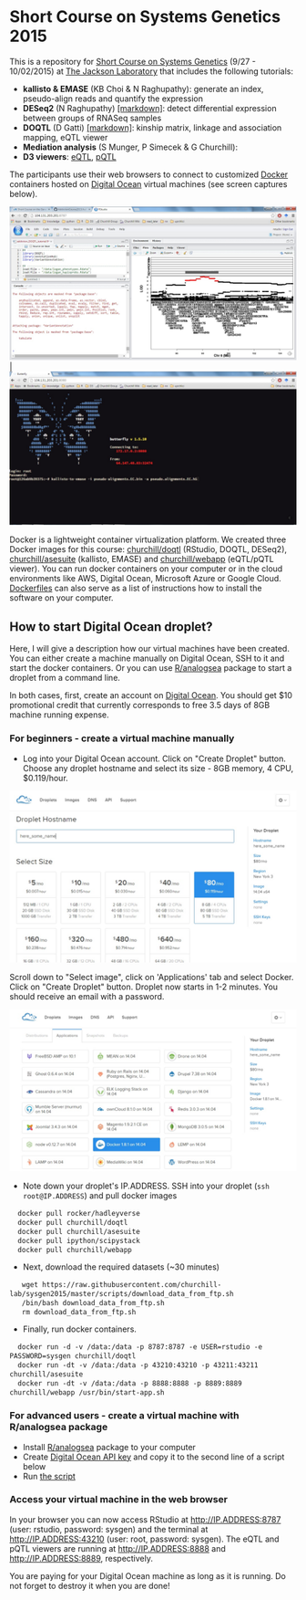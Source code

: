 # Short Course on Systems Genetics 2015


This is a repository for [Short Course on Systems Genetics](https://www.jax.org/education-and-learning/education-calendar/2015/september/short-course-on-systems-genetics) (9/27 - 10/02/2015) at [The Jackson Laboratory](http://www.jax.org) that includes the following tutorials:

* __kallisto & EMASE__ (KB Choi & N Raghupathy): generate an index, pseudo-align reads and quantify the expression 
* __DESeq2__ (N Raghupathy) [[markdown]](https://github.com/churchill-lab/sysgen2015/blob/master/markdown/Differential_Expression.Rmd): detect differential expression between groups of RNASeq samples
* __DOQTL__ (D Gatti) [[markdown]](https://github.com/churchill-lab/sysgen2015/blob/master/markdown/DOQTL_workshop_2015.Rmd): kinship matrix, linkage and association mapping, eQTL viewer
* __Mediation analysis__ (S Munger, P Simecek & G Churchill):
* __D3 viewers__: [eQTL](http://cgd.jax.org/ShortCourse2015/eqtl), [pQTL](http://cgd.jax.org/ShortCourse2015/pqtl)

The participants use their web browsers to connect to customized [Docker](https://docs.docker.com/) containers hosted on [Digital Ocean](https://www.digitalocean.com/?refcode=673c97887267) virtual machines (see screen captures below).

![rstudio](figures/rstudio.jpg) | ![terminal](figures/butterfly.jpg)

Docker is a lightweight container virtualization platform. We created three Docker images for this course: [churchill/doqtl](https://github.com/churchill-lab/sysgen2015/tree/master/docker/doqtl) (RStudio, DOQTL, DESeq2), [churchill/asesuite](https://github.com/churchill-lab/sysgen2015/blob/master/docker/asesuite/Dockerfile) (kallisto, EMASE) and [churchill/webapp](https://github.com/churchill-lab/sysgen2015/blob/master/docker/webapp/Dockerfile) (eQTL/pQTL viewer).  You can run docker containers on your computer or in the cloud environments like AWS, Digital Ocean, Microsoft Azure or Google Cloud. [Dockerfiles](https://github.com/churchill-lab/sysgen2015/blob/master/docker/asesuite/Dockerfile) can also serve as a list of instructions how to install the software on your computer.

## How to start Digital Ocean droplet?

Here, I will give a description how our virtual machines have been created. You can either create a machine manually on Digital Ocean, SSH to it and start the docker containers. Or you can use [R/analogsea](https://github.com/sckott/analogsea) package to start a droplet from a command line. 

In both cases, first, create an account on [Digital Ocean](https://www.digitalocean.com/?refcode=673c97887267). You should get $10 promotional credit that currently corresponds to free 3.5 days of 8GB machine running expense.

### For beginners - create a virtual machine manually

* Log into your Digital Ocean account. Click on "Create Droplet" button. Choose any droplet hostname and select its size - 8GB memory, 4 CPU, $0.119/hour. 

![Droplet size](figures/droplet_size.jpg)   

   
Scroll down to "Select image", click on 'Applications' tab and select Docker. Click on "Create Droplet" button. Droplet now starts in 1-2 minutes. You should receive an email with a password.   
   

![Docker button](figures/docker.jpg)

* Note down your droplet's IP.ADDRESS. SSH into your droplet (`ssh root@IP.ADDRESS`) and pull docker images
```{r}
  docker pull rocker/hadleyverse
  docker pull churchill/doqtl
  docker pull churchill/asesuite
  docker pull ipython/scipystack
  docker pull churchill/webapp
```
* Next, download the required datasets (~30 minutes)
```
   wget https://raw.githubusercontent.com/churchill-lab/sysgen2015/master/scripts/download_data_from_ftp.sh
   /bin/bash download_data_from_ftp.sh
   rm download_data_from_ftp.sh
```
* Finally, run docker containers. 
```{r}
  docker run -d -v /data:/data -p 8787:8787 -e USER=rstudio -e PASSWORD=sysgen churchill/doqtl
  docker run -dt -v /data:/data -p 43210:43210 -p 43211:43211  churchill/asesuite
  docker run -dt -v /data:/data -p 8888:8888 -p 8889:8889 churchill/webapp /usr/bin/start-app.sh
```

### For advanced users - create a virtual machine with R/analogsea package

* Install [R/analogsea](https://github.com/sckott/analogsea) package to your computer
* Create [Digital Ocean API key](https://cloud.digitalocean.com/settings/applications) and copy it to the second line of a script below
* Run [the script](https://github.com/simecek/AddictionCourse2015/blob/master/scripts/run_one_DO_machine.R)


### Access your virtual machine in the web browser

In your browser you can now access RStudio at http://IP.ADDRESS:8787 (user: rstudio, password: sysgen) and the terminal at http://IP.ADDRESS:43210 (user: root, password: sysgen). The eQTL and pQTL viewers are running at http://IP.ADDRESS:8888 and http://IP.ADDRESS:8889, respectively.

You are paying for your Digital Ocean machine as long as it is running. Do not forget to destroy it when you are done!

